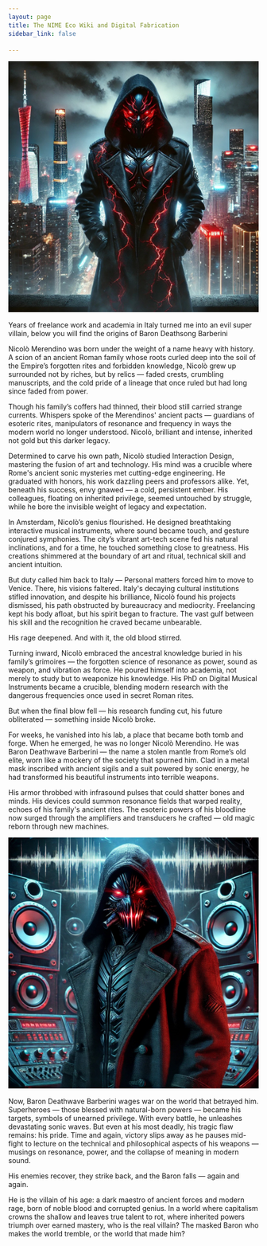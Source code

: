 ```yaml
---
layout: page
title: The NIME Eco Wiki and Digital Fabrication
sidebar_link: false

---
```







<img src="img/barondeathwave.jpeg" alt="Mountain View">

<p>
Years of freelance work and academia in Italy turned me into an evil super villain, below you will find the origins of Baron Deathsong Barberini 
</p>

<p>
Nicolò Merendino was born under the weight of a name heavy with history. A scion of an ancient Roman family whose roots curled deep into the soil of the Empire’s forgotten rites and forbidden knowledge, Nicolò grew up surrounded not by riches, but by relics — faded crests, crumbling manuscripts, and the cold pride of a lineage that once ruled but had long since faded from power. 
</p>

<p>
Though his family’s coffers had thinned, their blood still carried strange currents. Whispers spoke of the Merendinos' ancient pacts — guardians of esoteric rites, manipulators of resonance and frequency in ways the modern world no longer understood. Nicolò, brilliant and intense, inherited not gold but this darker legacy.
</p>

<p>
Determined to carve his own path, Nicolò studied Interaction Design, mastering the fusion of art and technology. His mind was a crucible where Rome's ancient sonic mysteries met cutting-edge engineering. He graduated with honors, his work dazzling peers and professors alike. Yet, beneath his success, envy gnawed — a cold, persistent ember. His colleagues, floating on inherited privilege, seemed untouched by struggle, while he bore the invisible weight of legacy and expectation.
</p>

<p>
In Amsterdam, Nicolò’s genius flourished. He designed breathtaking interactive musical instruments, where sound became touch, and gesture conjured symphonies. The city’s vibrant art-tech scene fed his natural inclinations, and for a time, he touched something close to greatness. His creations shimmered at the boundary of art and ritual, technical skill and ancient intuition.
</p>

<p>
But duty called him back to Italy — Personal matters forced him to move to Venice. There, his visions faltered. Italy's decaying cultural institutions stifled innovation, and despite his brilliance, Nicolò found his projects dismissed, his path obstructed by bureaucracy and mediocrity. Freelancing kept his body afloat, but his spirit began to fracture. The vast gulf between his skill and the recognition he craved became unbearable.
</p>


<p>
His rage deepened. And with it, the old blood stirred.
</p>

<p>
Turning inward, Nicolò embraced the ancestral knowledge buried in his family’s grimoires — the forgotten science of resonance as power, sound as weapon, and vibration as force. He poured himself into academia, not merely to study but to weaponize his knowledge. His PhD on Digital Musical Instruments became a crucible, blending modern research with the dangerous frequencies once used in secret Roman rites.
</p>

<p>
But when the final blow fell — his research funding cut, his future obliterated — something inside Nicolò broke.
</p>

<p>
For weeks, he vanished into his lab, a place that became both tomb and forge. When he emerged, he was no longer Nicolò Merendino. He was Baron Deathwave Barberini — the name a stolen mantle from Rome’s old elite, worn like a mockery of the society that spurned him. Clad in a metal mask inscribed with ancient sigils and a suit powered by sonic energy, he had transformed his beautiful instruments into terrible weapons.
</p>
<p>
His armor throbbed with infrasound pulses that could shatter bones and minds. His devices could summon resonance fields that warped reality, echoes of his family's ancient rites. The esoteric powers of his bloodline now surged through the amplifiers and transducers he crafted — old magic reborn through new machines.
</p>

<img src="img/barondeathwave2.jpeg" alt="Mountain View">

<p>
Now, Baron Deathwave Barberini wages war on the world that betrayed him. Superheroes — those blessed with natural-born powers — became his targets, symbols of unearned privilege. With every battle, he unleashes devastating sonic waves. But even at his most deadly, his tragic flaw remains: his pride. Time and again, victory slips away as he pauses mid-fight to lecture on the technical and philosophical aspects of his weapons — musings on resonance, power, and the collapse of meaning in modern sound.
</p>
<p>
His enemies recover, they strike back, and the Baron falls — again and again.
</p>
<p>
He is the villain of his age: a dark maestro of ancient forces and modern rage, born of noble blood and corrupted genius. In a world where capitalism crowns the shallow and leaves true talent to rot, where inherited powers triumph over earned mastery, who is the real villain?
The masked Baron who makes the world tremble, or the world that made him?
</p>











<p> <br> </p>









<p> <br> </p>
